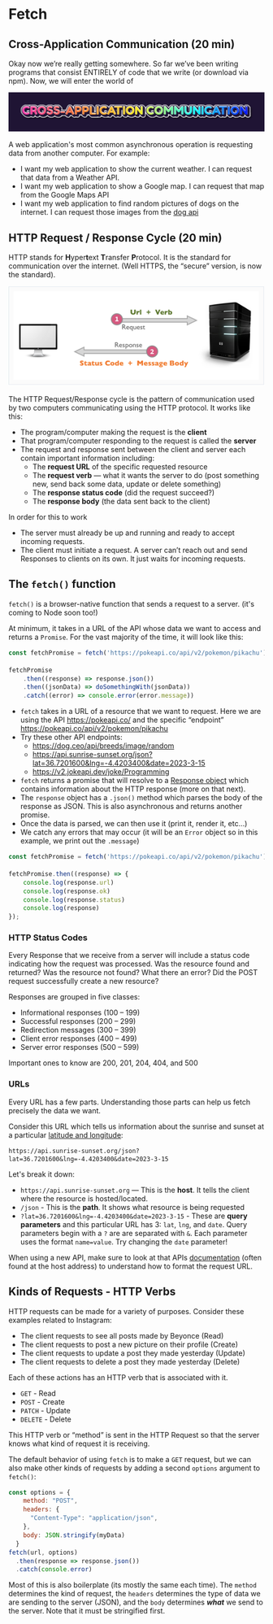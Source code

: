 # Fetch

## Cross-Application Communication (20 min)

Okay now we’re really getting somewhere. So far we’ve been writing programs that consist ENTIRELY of code that we write (or download via npm). Now, we will enter the world of 

![Cross application communication in rainbow text](./images/cross-application-communication.png)

A web application's most common asynchronous operation is requesting data from another computer. For example:

- I want my web application to show the current weather. I can request that data from a Weather API.
- I want my web application to show a Google map. I can request that map from the Google Maps API
- I want my web application to find random pictures of dogs on the internet. I can request those images from the [dog api](https://dog.ceo/dog-api/)


## HTTP Request / Response Cycle (20 min)

HTTP stands for **H**yper********t********ext **T**ransfer **P**rotocol. It is the standard for communication over the internet. (Well HTTPS, the “secure” version, is now the standard).

![The client sends a request with a URL and a verb. The server responds with the status code and the message body](./images/http-request-response-cycle.png)

The HTTP Request/Response cycle is the pattern of communication used by two computers communicating using the HTTP protocol. It works like this:

* The program/computer making the request is the **client**
* That program/computer responding to the request is called the **server**
* The request and response sent between the client and server each contain important information including:
  * The **request URL** of the specific requested resource
  * The **request verb** — what it wants the server to do (post something new, send back some data, update or delete something)
  * The **response status code** (did the request succeed?)
  * The **response body** (the data sent back to the client)

In order for this to work

- The server must already be up and running and ready to accept incoming requests.
- The client must initiate a request. A server can’t reach out and send Responses  to clients on its own. It just waits for incoming requests.

## The `fetch()` function

`fetch()` is a browser-native function that sends a request to a server. (it's coming to Node soon too!)

At minimum, it takes in a URL of the API whose data we want to access and returns a `Promise`. For the vast majority of the time, it will look like this:

```jsx
const fetchPromise = fetch('https://pokeapi.co/api/v2/pokemon/pikachu');

fetchPromise
	.then((response) => response.json())
	.then((jsonData) => doSomethingWith(jsonData))
	.catch((error) => console.error(error.message))
```

- `fetch` takes in a URL of a resource that we want to request. Here we are using the API https://pokeapi.co/ and the specific “endpoint” https://pokeapi.co/api/v2/pokemon/pikachu
- Try these other API endpoints:
  - https://dog.ceo/api/breeds/image/random
  - https://api.sunrise-sunset.org/json?lat=36.7201600&lng=-4.4203400&date=2023-3-15
  - https://v2.jokeapi.dev/joke/Programming
- `fetch` returns a promise that will resolve to a [Response object](https://developer.mozilla.org/en-US/docs/Web/API/Response) which contains information about the HTTP response (more on that next).
- The `response` object has a `.json()` method which parses the body of the response as JSON. This is also asynchronous and returns another promise.
- Once the data is parsed, we can then use it (print it, render it, etc…)
- We catch any errors that may occur (it will be an `Error` object so in this example, we print out the `.message`)

```jsx
const fetchPromise = fetch('https://pokeapi.co/api/v2/pokemon/pikachu');

fetchPromise.then((response) => {
	console.log(response.url)	
	console.log(response.ok)
	console.log(response.status)
	console.log(response)
});
```

### HTTP Status Codes

Every Response that we receive from a server will include a status code indicating how the request was processed. Was the resource found and returned? Was the resource not found? What there an error? Did the POST request successfully create a new resource? 

Responses are grouped in five classes:

- Informational responses (100 – 199)
- Successful responses (200 – 299)
- Redirection messages (300 – 399)
- Client error responses (400 – 499)
- Server error responses (500 – 599)

Important ones to know are 200, 201, 204, 404, and 500

### URLs

Every URL has a few parts. Understanding those parts can help us fetch precisely the data we want.

Consider this URL which tells us information about the sunrise and sunset at a particular [latitude and longitude](https://en.wikipedia.org/wiki/Geographic_coordinate_system#Latitude_and_longitude):

```
https://api.sunrise-sunset.org/json?lat=36.7201600&lng=-4.4203400&date=2023-3-15
```

Let's break it down:

- `https://api.sunrise-sunset.org` — This is the **host**. It tells the client where the resource is hosted/located.
- `/json` - This is the **path**. It shows what resource is being requested
- `?lat=36.7201600&lng=-4.4203400&date=2023-3-15` - These are **query parameters** and this particular URL has 3: `lat`, `lng`, and `date`. Query parameters begin with a `?` are are separated with `&`. Each parameter uses the format `name=value`. Try changing the `date` parameter!

When using a new API, make sure to look at that APIs [documentation](https://api.sunrise-sunset.org/) (often found at the host address) to understand how to format the request URL.

## Kinds of Requests - HTTP Verbs

HTTP requests can be made for a variety of purposes. Consider these examples related to Instagram:

- The client requests to see all posts made by Beyonce (Read)
- The client requests to post a new picture on their profile (Create)
- The client requests to update a post they made yesterday (Update)
- The client requests to delete a post they made yesterday (Delete)

Each of these actions has an HTTP verb that is associated with it.

- `GET` - Read
- `POST` - Create
- `PATCH` - Update
- `DELETE` - Delete

This HTTP verb or “method” is sent in the HTTP Request so that the server knows what kind of request it is receiving.

The default behavior of using `fetch` is to make a `GET` request, but we can also make other kinds of requests by adding a second `options` argument to `fetch()`:

```jsx
const options = {
    method: "POST",
    headers: {
      "Content-Type": "application/json",
    },
    body: JSON.stringify(myData)
  }
fetch(url, options)
  .then(response => response.json())
  .catch(console.error)
```

Most of this is also boilerplate (its mostly the same each time). The `method` determines the kind of request, the `headers` determines the type of data we are sending to the server (JSON), and the `body` determines *****what***** we send to the server. Note that it must be stringified first.  
